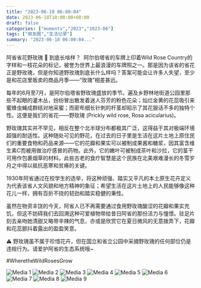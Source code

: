 ```yaml
---
title: "2023-06-18 06:00:04"
date: 2023-06-18T10:00:00+08:00
draft: false
categories: ["moments","2023","2023-06"]
tags: ["朋友圈","生活记录"]
summary: "2023-06-18 06:00:04..."
---
```


阿省省花野玫瑰 🌹 到底长啥样？
​
​阿尔伯塔省的车牌上印着Wild Rose Country的字样和一枝花朵的标记，被誉为世界上最浪漫的车牌照之一。那是因为该省的省花正是野玫瑰，但是你知道野玫瑰到底长什么样吗？答案可能会让许多人失望，至少是和花店里贩卖的商品月季——“玫瑰”相差甚远。

每年的6月至7月，是阿尔伯塔省野玫瑰盛放的季节。遍及乡野林地街道公园里那些不起眼的灌木丛，纷纷冒出散发着迷人芬芳的粉色花朵；灿烂金黄的花蕊吸引来蜜蜂虫蝇成群结对地采蜜；而密布细长针刺的杆茎却昭示了其花狠话不多的独特个性。这便是我们的省花——野玫瑰 (Prickly wild rose, Rosa acicularius)。

野玫瑰其实并不罕见，相反在整个北半球分布都极其广泛，这得益于其对极端环境超强的耐适性。这种随处可见的野花，在过去的日子里是生活在这片土地上原住民们的重要食物和药品来源——它的花瓣和果实可以被制成果酱和糖浆，因其富含维生素C而被用做治疗感冒的药物。此外，它的嫩叶可被制成茶叶和沙拉，它的茎干可用作包裹烟草的材料。此些古老的食疗智慧是这个民族在北美艰难漫长的冬雪岁月之中得以抵抗恶寒和贫瘠的关键。

1930年阿省通过在校学生的选举，将这种顽强、踏实又平凡的本土原生花卉定义为代表该省人文风貌和地方精神的象征；希望生活在这片土地上的人民能够像这种花儿一样，拥有百折不挠的韧劲和踏实稳健的秉性。

虽然在物资丰饶的今天，阿省人已不再需要通过食用野玫瑰酸涩的花瓣和果实充饥，但这不妨碍我们去回溯这种可爱植物带给昔日阿省的那份活力与憧憬。驻足片刻去亲吻她清甜又略带辛辣的气息，亦或是欣赏它在夏日微风的无意拨弄下，花瓣和花蕊颤抖着露出的盈盈笑意。

⚠️ 野玫瑰虽不属于珍惜花卉，但在国立和省立公园中采摘野玫瑰的任何部位仍是违规行为。请爱护阿省的生态系统哦~ 

#WheretheWildRosesGrow

![Media 1](/Moments/photos/2023-06-18/202306180600040.jpg)
![Media 2](/Moments/photos/2023-06-18/202306180600041.jpg)
![Media 3](/Moments/photos/2023-06-18/202306180600042.jpg)
![Media 4](/Moments/photos/2023-06-18/202306180600043.jpg)
![Media 5](/Moments/photos/2023-06-18/202306180600044.jpg)
![Media 6](/Moments/photos/2023-06-18/202306180600045.jpg)
![Media 7](/Moments/photos/2023-06-18/202306180600046.jpg)
![Media 8](/Moments/photos/2023-06-18/202306180600047.jpg)
![Media 9](/Moments/photos/2023-06-18/202306180600048.jpg)

